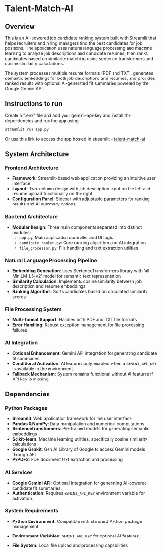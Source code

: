 ﻿# Talent-Match-AI

## Overview

This is an AI-powered job candidate ranking system built with Streamlit that helps recruiters and hiring managers find the best candidates for job positions. The application uses natural language processing and machine learning to analyze job descriptions and candidate resumes, then ranks candidates based on similarity matching using sentence transformers and cosine similarity calculations.

The system processes multiple resume formats (PDF and TXT), generates semantic embeddings for both job descriptions and resumes, and provides ranked results with optional AI-generated fit summaries powered by the Google Gemini API.

## Instructions to run
Create a ".env" file and add your gemini-api-key and install the dependencies and run the app using 

```bash
streamlit run app.py
```
Or use this link to access the app hosted in streamlit - [talent-match-ai](https://talent-match-ai.streamlit.app/)

## System Architecture

### Frontend Architecture
- **Framework**: Streamlit-based web application providing an intuitive user interface
- **Layout**: Two-column design with job description input on the left and resume upload functionality on the right
- **Configuration Panel**: Sidebar with adjustable parameters for ranking results and AI summary options

### Backend Architecture
- **Modular Design**: Three main components separated into distinct modules:
  - `app.py`: Main application controller and UI logic
  - `candidate_ranker.py`: Core ranking algorithm and AI integration
  - `file_processor.py`: File handling and text extraction utilities

### Natural Language Processing Pipeline
- **Embedding Generation**: Uses SentenceTransformers library with 'all-MiniLM-L6-v2' model for semantic text representation
- **Similarity Calculation**: Implements cosine similarity between job description and resume embeddings
- **Ranking Algorithm**: Sorts candidates based on calculated similarity scores

### File Processing System
- **Multi-format Support**: Handles both PDF and TXT file formats
- **Error Handling**: Robust exception management for file processing failures

### AI Integration
- **Optional Enhancement**: Gemini API integration for generating candidate fit summaries
- **Conditional Activation**: AI features only enabled when a `GEMINI_API_KEY` is available in the environment.
- **Fallback Mechanism**: System remains functional without AI features if API key is missing


## Dependencies

### Python Packages
- **Streamlit**: Web application framework for the user interface
- **Pandas & NumPy**: Data manipulation and numerical computations
- **SentenceTransformers**: Pre-trained models for generating semantic embeddings
- **Scikit-learn**: Machine learning utilities, specifically cosine similarity calculations
- **Google Genkit**: Gen AI Library of Google to access Gemini models through API
- **PyPDF2**: PDF document text extraction and processing

### AI Services
- **Google Gemini API**: Optional integration for generating AI-powered candidate fit summaries.
- **Authentication**: Requires `GEMINI_API_KEY` environment variable for activation.

### System Requirements
- **Python Environment**: Compatible with standard Python package management
- **Environment Variables**: `GEMINI_API_KEY` for optional AI features.

- **File System**: Local file upload and processing capabilities
